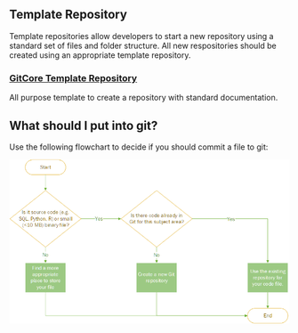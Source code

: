 ## Template Repository

Template repositories allow developers to start a new repository using a standard set of files and folder structure. All new respositories should be created using an appropriate template repository.

### [GitCore Template Repository](https://github.com/uwhealth-is/GitCore-template-repository)
All purpose template to create a repository with standard documentation.

## What should I put into git?

Use the following flowchart to decide if you should commit a file to git:

![flowchart](Github-Decision-Matrix.png)
